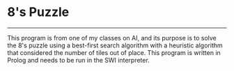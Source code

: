 # 8's Puzzle
---
This program is from one of my classes on AI, and its purpose is to solve the 8's puzzle using a best-first search algorithm 
with a heuristic algorithm that considered the number of tiles out of place. This program is written in Prolog and needs to be 
run in the SWI interpreter. 
